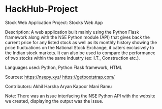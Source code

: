 # HackHub-Project
Stock Web Application
Project: Stocks Web App

Description: A web application built mainly using the Python Flask framework along with the NSE Python module (API) that gives back the current price for any listed stock as well as its monthly history showing the price fluctuations on the National Stock Exchange, it caters exclusively to the Indian stock markets. It can also be used to compare the performance of two stocks within the same industry (ex: I.T., Construction etc.).

Languages used: Python, Python Flask framework, HTML

Sources: https://nsepy.xyz/
https://getbootstrap.com/

Contributors: 
Akhil Harsha
Aryan Kapoor
Mani Ramu

Note: There was an issue interfacing the NSE Python API with the website we created, displaying the output was the issue.

